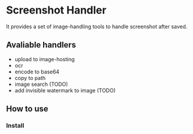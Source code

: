 # Screenshot Handler

It provides a set of image-handling tools to handle screenshot after saved.

## Avaliable handlers

- upload to image-hosting
- ocr
- encode to base64
- copy to path
- image search (TODO)
- add invisible watermark to image (TODO)

## How to use

### Install

